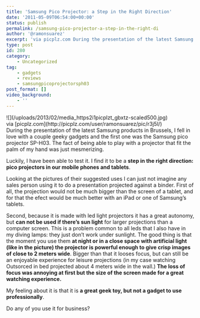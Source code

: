 ```yaml
---
title: 'Samsung Pico Projector: a Step in the Right Direction'
date: '2011-05-09T06:54:00+00:00'
status: publish
permalink: /samsung-pico-projector-a-step-in-the-right-di
author: '@ramonsuarez'
excerpt: 'via picplz.com During the presentation of the latest Samsung products in Brussels, I fell in love with a couple geeky gadgets and the first one was the Samsung pico projector SP-H03. The fact of being able to play with a projector that fit the pal...'
type: post
id: 280
category:
    - Uncategorized
tag:
    - gadgets
    - reviews
    - samsungpicoprojectorsph03
post_format: []
video_background:
    - ''
---
```

<div class="p_embed p_image_embed"></div><div>![](/uploads/2013/02/media_https2i1picplzt_gbxtz-scaled500.jpg)</div><div class="posterous_quote_citation">via [picplz.com](http://picplz.com/user/ramonsuarez/pic/r3j5l/)</div>During the presentation of the latest Samsung products in Brussels, I fell in love with a couple geeky gadgets and the first one was the <a>Samsung pico projector SP-H03</a>. The fact of being able to play with a projector that fit the palm of my hand was just mesmerizing.

Luckily, I have been able to test it. I find it to be a **step in the right direction: pico projectors in our mobile phones and tablets**.

Looking at the pictures of their suggested uses I can just not imagine any sales person using it to do a presentation projected against a binder. First of all, the projection would not be much bigger than the screen of a tablet, and for that the efect would be much better with an iPad or one of Samsung’s tablets.

Second, because it is made with led light projectors it has a great autonomy, but **can not be used if there’s sun light** for larger projections than a computer screen. This is a problem common to all leds that I also have in my diving lamps: they just don’t work under sunlight. The good thing is that the moment you use them **at night or in a close space with artificial light (like in the picture) the projector is powerful enough to give crisp images of close to 2 meters wide**. Bigger than that it looses focus, but can still be an enjoyable experience for leisure projections (in my case watching Outsorced in bed projected about 4 meters wide in the wall.) **The loss of focus was annoying at first but the size of the screen made for a great watching experience.**

My feeling about it is that it is **a great geek toy, but not a gadget to use professionally**.

Do any of you use it for business?